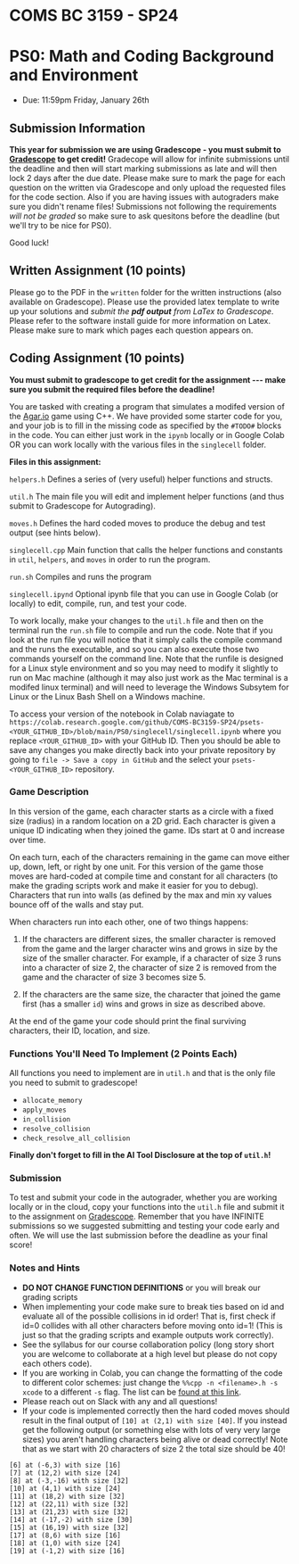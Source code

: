 # COMS BC 3159 - SP24
# PS0: Math and Coding Background and Environment
* Due: 11:59pm Friday, January 26th

## Submission Information

**This year for submission we are using Gradescope - you must submit to [Gradescope](https://www.gradescope.com/courses/693842) to get credit!** Gradecope will allow for infinite submissions until the deadline and then will start marking submissions as late and will then lock 2 days after the due date. Please make sure to mark the page for each question on the written via Gradescope and only upload the requested files for the code section. Also if you are having issues with autograders make sure you didn't rename files! Submissions not following the requirements *will not be graded* so make sure to ask quesitons before the deadline (but we'll try to be nice for PS0).

Good luck!

## Written Assignment (10 points)

Please go to the PDF in the `written` folder for the written instructions (also available on Gradescope). Please use the provided latex template to write up your solutions and *submit the **pdf output** from LaTex to Gradescope*. Please refer to the software install guide for more information on Latex. Please make sure to mark which pages each question appears on.

## Coding Assignment (10 points)
**You must submit to gradescope to get credit for the assignment --- make sure you submit the required files before the deadline!**

You are tasked with creating a program that simulates a modifed version of the [Agar.io](http://agar.io/) game using C++. We have provided some starter code for you, and your job is to fill in the missing code as specified by the `#TODO#` blocks in the code. You can either just work in the `ipynb` locally or in Google Colab OR you can work locally with the various files in the `singlecell` folder. 

**Files in this assignment:**

`helpers.h`   		Defines a series of (very useful) helper functions and structs.

`util.h`      		The main file you will edit and implement helper functions (and thus submit to Gradescope for Autograding).

`moves.h`   		Defines the hard coded moves to produce the debug and test output (see hints below).

`singlecell.cpp`    Main function that calls the helper functions and constants in `util`, `helpers`, and `moves` in order to run the program.

`run.sh`   		 	Compiles and runs the program

`singlecell.ipynd`  Optional ipynb file that you can use in Google Colab (or locally) to edit, compile, run, and test your code.

To work locally, make your changes to the `util.h` file and then on the terminal run the `run.sh` file to compile and run the code. Note that if you look at the run file you will notice that it simply calls the compile command and the runs the executable, and so you can also execute those two commands yourself on the command line. Note that the runfile is designed for a Linux style environment and so you may need to modify it slightly to run on Mac machine (although it may also just work as the Mac terminal is a modifed linux terminal) and will need to leverage the Windows Subsytem for Linux or the Linux Bash Shell on a Windows machine.

To access your version of the notebook in Colab naviagate to `https://colab.research.google.com/github/COMS-BC3159-SP24/psets-<YOUR_GITHUB_ID>/blob/main/PS0/singlecell/singlecell.ipynb` where you replace `<YOUR_GITHUB_ID>` with your GitHub ID. Then you should be able to save any changes you make directly back into your private repository by going to `file -> Save a copy in GitHub` and the select your `psets-<YOUR_GITHUB_ID>` repository.

### Game Description
In this version of the game, each character starts as a circle with a fixed size (radius) in a random location on a 2D grid. Each character is given a unique ID indicating when they joined the game. IDs start at 0 and increase over time.

On each turn, each of the characters remaining in the game can move either up, down, left, or right by one unit. For this version of the game those moves are hard-coded at compile time and constant for all characters (to make the grading scripts work and make it easier for you to debug). Characters that run into walls (as defined by the max and min xy values bounce off of the walls and stay put.

When characters run into each other, one of two things happens:
1. If the characters are different sizes, the smaller character is removed from the game and the larger character wins and grows in size by the size of the smaller character. For example, if a character of size 3 runs into a character of size 2, the character of size 2 is removed from the game and the character of size 3 becomes size 5.

2. If the characters are the same size, the character that joined the game first (has a smaller `id`) wins and grows in size as described above.

At the end of the game your code should print the final surviving characters, their ID, location, and size.

### Functions You'll Need To Implement (2 Points Each)
All functions you need to implement are in `util.h` and that is the only file you need to submit to gradescope!
+ `allocate_memory`
+ `apply_moves`
+ `in_collision`
+ `resolve_collision`
+ `check_resolve_all_collision`

**Finally don't forget to fill in the AI Tool Disclosure at the top of `util.h`!**

### Submission
To test and submit your code in the autograder, whether you are working locally or in the cloud, copy your functions into the `util.h` file and submit it to the assignment on [Gradescope](https://www.gradescope.com/courses/693842). Remember that you have INFINITE submissions so we suggested submitting and testing your code early and often. We will use the last submission before the deadline as your final score!

### Notes and Hints
+ **DO NOT CHANGE FUNCTION DEFINITIONS** or you will break our grading scripts
+ When implementing your code make sure to break ties based on id and evaluate all of the possible collisions in id order! That is, first check if id=0 collides with all other characters before moving onto id=1! (This is just so that the grading scripts and example outputs work correctly).
+ See the syllabus for our course collaboration policy (long story short you are welcome to collaborate at a high level but please do not copy each others code).
+ If you are working in Colab, you can change the formatting of the code to different color schemes: just change the `%%cpp -n <filename>.h -s xcode` to a different `-s` flag. The list can be [found at this link](https://gist.github.com/akshaykhadse/7acc91dd41f52944c6150754e5530c4b).
+ Please reach out on Slack with any and all questions!
+ If your code is implemented correctly then the hard coded moves should result in the final output of `[10] at (2,1) with size [40]`. If you instead get the following output (or something else with lots of very very large sizes) you aren't handling characters being alive or dead correctly! Note that as we start with 20 characters of size 2 the total size should be 40!
```
[6] at (-6,3) with size [16]
[7] at (12,2) with size [24]
[8] at (-3,-16) with size [32]
[10] at (4,1) with size [24]
[11] at (18,2) with size [32]
[12] at (22,11) with size [32]
[13] at (21,23) with size [32]
[14] at (-17,-2) with size [30]
[15] at (16,19) with size [32]
[17] at (8,6) with size [16]
[18] at (1,0) with size [24]
[19] at (-1,2) with size [16]
```
